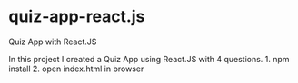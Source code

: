 # quiz-app-react.js
Quiz App with React.JS

In this project I created a Quiz App using React.JS with 4 questions.
1.
npm install
2.
open index.html in browser

